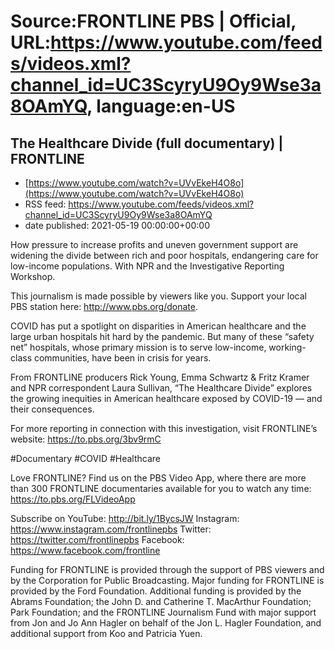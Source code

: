 # Source:FRONTLINE PBS | Official, URL:https://www.youtube.com/feeds/videos.xml?channel_id=UC3ScyryU9Oy9Wse3a8OAmYQ, language:en-US

## The Healthcare Divide (full documentary) | FRONTLINE
 - [https://www.youtube.com/watch?v=UVvEkeH4O8o](https://www.youtube.com/watch?v=UVvEkeH4O8o)
 - RSS feed: https://www.youtube.com/feeds/videos.xml?channel_id=UC3ScyryU9Oy9Wse3a8OAmYQ
 - date published: 2021-05-19 00:00:00+00:00

How pressure to increase profits and uneven government support are widening the divide between rich and poor hospitals, endangering care for low-income populations. With NPR and the Investigative Reporting Workshop.

This journalism is made possible by viewers like you. Support your local PBS station here: http://www.pbs.org/donate.
 
COVID has put a spotlight on disparities in American healthcare and the large urban hospitals hit hard by the pandemic. But many of these “safety net” hospitals, whose primary mission is to serve low-income, working-class communities, have been in crisis for years.

From FRONTLINE producers Rick Young, Emma Schwartz & Fritz Kramer and NPR correspondent Laura Sullivan, “The Healthcare Divide” explores the growing inequities in American healthcare exposed by COVID-19 — and their consequences.

For more reporting in connection with this investigation, visit FRONTLINE’s website:
https://to.pbs.org/3bv9rmC
 
#Documentary #COVID #Healthcare

Love FRONTLINE? Find us on the PBS Video App, where there are more than 300 FRONTLINE documentaries available for you to watch any time: https://to.pbs.org/FLVideoApp   

Subscribe on YouTube: http://bit.ly/1BycsJW 
Instagram: https://www.instagram.com/frontlinepbs 
Twitter: https://twitter.com/frontlinepbs 
Facebook: https://www.facebook.com/frontline 

Funding for FRONTLINE is provided through the support of PBS viewers and by the Corporation for Public Broadcasting. Major funding for FRONTLINE is provided by the Ford Foundation. Additional funding is provided by the Abrams Foundation; the John D. and Catherine T. MacArthur Foundation; Park Foundation; and the FRONTLINE Journalism Fund with major support from Jon and Jo Ann Hagler on behalf of the Jon L. Hagler Foundation, and additional support from Koo and Patricia Yuen.


